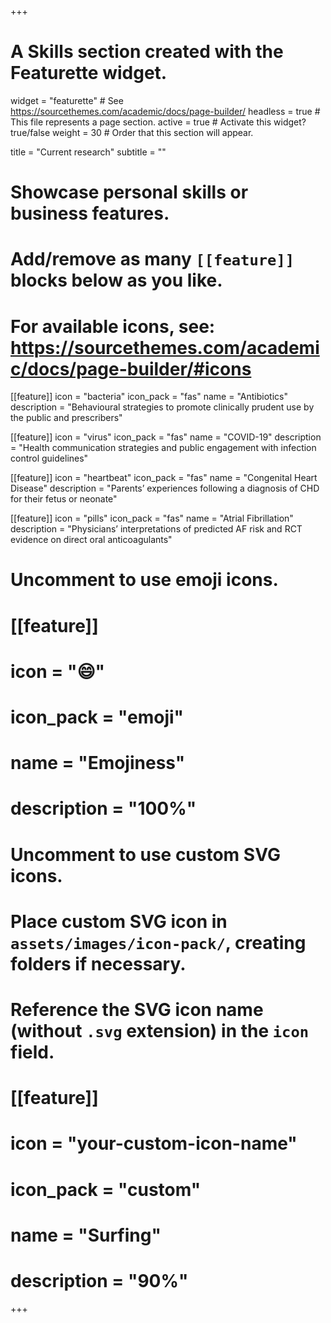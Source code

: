 +++
# A Skills section created with the Featurette widget.
widget = "featurette"  # See https://sourcethemes.com/academic/docs/page-builder/
headless = true  # This file represents a page section.
active = true  # Activate this widget? true/false
weight = 30  # Order that this section will appear.

title = "Current research"
subtitle = ""

# Showcase personal skills or business features.
# 
# Add/remove as many `[[feature]]` blocks below as you like.
# 
# For available icons, see: https://sourcethemes.com/academic/docs/page-builder/#icons

[[feature]]
  icon = "bacteria"
  icon_pack = "fas"
  name = "Antibiotics"
  description = "Behavioural strategies to promote clinically prudent use by the public and prescribers"
  
[[feature]]
  icon = "virus"
  icon_pack = "fas"
  name = "COVID-19"
  description = "Health communication strategies and public engagement with infection control guidelines"  

[[feature]]
  icon = "heartbeat"
  icon_pack = "fas"
  name = "Congenital Heart Disease"
  description = "Parents’ experiences following a diagnosis of CHD for their fetus or neonate"


  [[feature]]
  icon = "pills"
  icon_pack = "fas"
  name = "Atrial Fibrillation"
  description = "Physicians’ interpretations of predicted AF risk and RCT evidence on direct oral anticoagulants"




# Uncomment to use emoji icons.
# [[feature]]
#  icon = ":smile:"
#  icon_pack = "emoji"
#  name = "Emojiness"
#  description = "100%"  

# Uncomment to use custom SVG icons.
# Place custom SVG icon in `assets/images/icon-pack/`, creating folders if necessary.
# Reference the SVG icon name (without `.svg` extension) in the `icon` field.
# [[feature]]
#  icon = "your-custom-icon-name"
#  icon_pack = "custom"
#  name = "Surfing"
#  description = "90%"

+++

